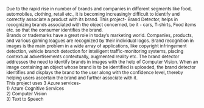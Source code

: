 <sub>
Due to the rapid rise in number of brands and companies in different segments like food, automobiles, clothing, retail etc., it is becoming increasingly difficult to identify and correctly associate a product with its brand.  This project- Brand Detector, helps in recognizing brands associated with the object concerned, be it - cars, T-shirts, Food items etc. so that the consumer identifies the brand.<br />
</sub>
<sub>
Brands or trademarks have a great role in today’s marketing world. Companies, products, and various gaming leagues are  recognized by their individual logos. Brand recognition in images is the main problem in a wide array of applications, like copyright infringement detection, vehicle branch detection for intelligent traffic-monitoring systems, placing contextual advertisements contextually, augmented reality etc. The brand detector addresses the need to identify brands in images with the help of Computer Vision. When an image containing an object whose brand is to be identified is uploaded, the brand detector identifies and displays the brand to the user along with the confidence level, thereby helping users ascertain the brand and further associate with it.<br />
</sub>
<sub>
This project uses 3 Azure services-<br />
1) Azure Cognitive Services<br />
2) Computer Vision<br />
3) Text to Speech<br />
</sub>
